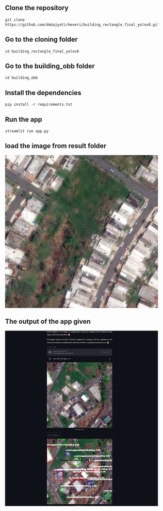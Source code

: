 ## Clone the repository
~~~
git clone https://github.com/debajyotirkmveri/building_rectangle_final_yolov8.git
~~~
## Go to the cloning folder
~~~
cd building_rectangle_final_yolov8
~~~
## Go to the building_obb folder
~~~
cd building_obb
~~~
## Install the dependencies
~~~
pip install -r requirements.txt
~~~
## Run the app
~~~
streamlit run app.py
~~~
## load the image from result folder
![image](https://github.com/debajyotirkmveri/building_rectangle_final/blob/main/building_obb/result_show/Post_Event_9845.jpg)

## The output of the app given 
![image](https://github.com/debajyotirkmveri/building_rectangle_final/blob/main/building_obb/sample.png)
